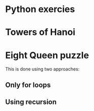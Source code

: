 # Python exercies

# Towers of Hanoi
# Eight Queen puzzle
This is done using two approaches:
## Only for loops
## Using recursion
